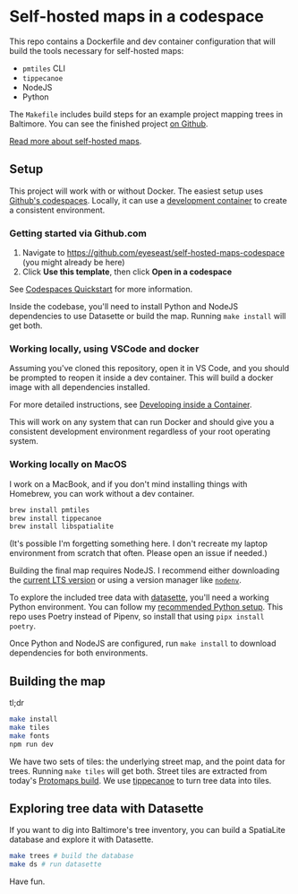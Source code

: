 # Self-hosted maps in a codespace

This repo contains a Dockerfile and dev container configuration that will build the tools necessary for self-hosted maps:

- `pmtiles` CLI
- `tippecanoe`
- NodeJS
- Python

The `Makefile` includes build steps for an example project mapping trees in Baltimore. You can see the finished project [on Github](https://github.com/eyeseast/baltimore-trees).

[Read more about self-hosted maps](https://www.muckrock.com/news/archives/2024/feb/13/release-notes-how-to-make-self-hosted-maps-that-work-everywhere-cost-next-to-nothing-and-might-even-work-in-airplane-mode/).

## Setup

This project will work with or without Docker. The easiest setup uses [Github's codespaces](https://docs.github.com/en/codespaces/overview). Locally, it can use a [development container](https://code.visualstudio.com/docs/devcontainers/containers) to create a consistent environment.

### Getting started via Github.com

1. Navigate to https://github.com/eyeseast/self-hosted-maps-codespace (you might already be here)
2. Click **Use this template**, then click **Open in a codespace**

See [Codespaces Quickstart](https://docs.github.com/en/codespaces/getting-started/quickstart) for more information.

Inside the codebase, you'll need to install Python and NodeJS dependencies to use Datasette or build the map. Running `make install` will get both.

### Working locally, using VSCode and docker

Assuming you've cloned this repository, open it in VS Code, and you should be prompted to reopen it inside a dev container. This will build a docker image with all dependencies installed.

For more detailed instructions, see [Developing inside a Container](https://code.visualstudio.com/docs/devcontainers/containers#_quick-start-open-an-existing-folder-in-a-container).

This will work on any system that can run Docker and should give you a consistent development environment regardless of your root operating system.

### Working locally on MacOS

I work on a MacBook, and if you don't mind installing things with Homebrew, you can work without a dev container.

```sh
brew install pmtiles
brew install tippecanoe
brew install libspatialite
```

(It's possible I'm forgetting something here. I don't recreate my laptop environment from scratch that often. Please open an issue if needed.)

Building the final map requires NodeJS. I recommend either downloading the [current LTS version](https://nodejs.org/en) or using a version manager like [`nodenv`](https://github.com/nodenv/nodenv).

To explore the included tree data with [datasette](https://datasette.io/), you'll need a working Python environment. You can follow my [recommended Python setup](https://chrisamico.com/blog/2023-01-14/python-setup/). This repo uses Poetry instead of Pipenv, so install that using `pipx install poetry`.

Once Python and NodeJS are configured, run `make install` to download dependencies for both environments.

## Building the map

tl;dr

```sh
make install
make tiles
make fonts
npm run dev
```

We have two sets of tiles: the underlying street map, and the point data for trees. Running `make tiles` will get both. Street tiles are extracted from today's [Protomaps build](https://maps.protomaps.com/builds/). We use [tippecanoe](https://github.com/felt/tippecanoe) to turn tree data into tiles.

## Exploring tree data with Datasette

If you want to dig into Baltimore's tree inventory, you can build a SpatiaLite database and explore it with Datasette.

```sh
make trees # build the database
make ds # run datasette
```

Have fun.
